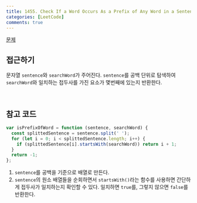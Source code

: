 ```yaml
---
title: 1455. Check If a Word Occurs As a Prefix of Any Word in a Sentence
categories: [LeetCode]
comments: true
---
```


[문제](https://leetcode.com/problems/check-if-a-word-occurs-as-a-prefix-of-any-word-in-a-sentence/)

## 접근하기

문자열 `sentence`와 `searchWord`가 주어진다. `sentence`를 공백 단위로 탐색하여 `searchWord`와 일치하는 접두사를 가진 요소가 몇번째에 있는지 반환한다.

<br>

## 참고 코드

```js
var isPrefixOfWord = function (sentence, searchWord) {
  const splittedSentence = sentence.split(' ');
  for (let i = 0; i < splittedSentence.length; i++) {
    if (splittedSentence[i].startsWith(searchWord)) return i + 1;
  }
  return -1;
};
```

1. `sentence`를 공백을 기준으로 배열로 만든다.
2. `sentence`의 원소 배열들을 순회하면서 `startsWith()`라는 함수를 사용하면 간단하게 접두사가 일치하는지 확인할 수 있다. 일치하면 `true`를, 그렇지 않으면 `false`를 반환한다.
